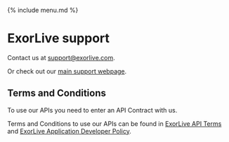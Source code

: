{% include menu.md %}

# ExorLive support

Contact us at support@exorlive.com.

Or check out our [main support webpage](https://support.exorlive.com/).

## Terms and Conditions

To use our APIs you need to enter an API Contract with us.

Terms and Conditions to use our APIs can be found in [ExorLive API Terms](https://support.exorlive.com/hc/en-gb/articles/360002096060-ExorLive-API-Terms-of-Service-the-API-Terms) and [ExorLive Application Developer Policy](https://support.exorlive.com/hc/en-gb/articles/360002096020%22).
</div>
</html>
